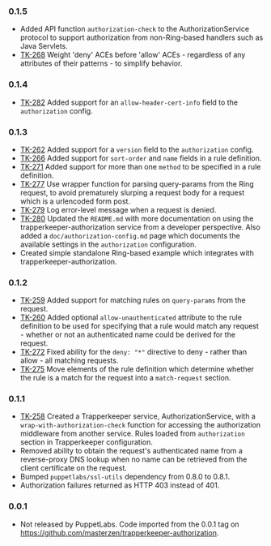 ### 0.1.5

 * Added API function `authorization-check` to the AuthorizationService
   protocol to support authorization from non-Ring-based handlers such as Java
   Servlets.
 * [TK-268](https://tickets.puppetlabs.com/browse/TK-268) Weight 'deny' ACEs
   before 'allow' ACEs - regardless of any attributes of their patterns - to
   simplify behavior.

### 0.1.4
 * [TK-282](https://tickets.puppetlabs.com/browse/TK-282) Added support for an
   `allow-header-cert-info` field to the `authorization` config.

### 0.1.3

 * [TK-262](https://tickets.puppetlabs.com/browse/TK-262) Added support for a
   `version` field to the `authorization` config.
 * [TK-266](https://tickets.puppetlabs.com/browse/TK-266) Added support for
   `sort-order` and `name` fields in a rule definition.
 * [TK-271](https://tickets.puppetlabs.com/browse/TK-271) Added support for more
   than one `method` to be specified in a rule definition.
 * [TK-277](https://tickets.puppetlabs.com/browse/TK-277) Use wrapper function
   for parsing query-params from the Ring request, to avoid prematurely slurping
   a request body for a request which is a urlencoded form post.
 * [TK-279](https://tickets.puppetlabs.com/browse/TK-279) Log error-level message
   when a request is denied.
 * [TK-280](https://tickets.puppetlabs.com/browse/TK-280) Updated the
   `README.md` with more documentation on using the trapperkeeper-authorization
   service from a developer perspective.  Also added a
   `doc/authorization-config.md` page which documents the available settings in
   the `authorization` configuration.
 * Created simple standalone Ring-based example which integrates with
   trapperkeeper-authorization.

### 0.1.2
 * [TK-259](https://tickets.puppetlabs.com/browse/TK-259) Added support for
   matching rules on `query-params` from the request.
 * [TK-260](https://tickets.puppetlabs.com/browse/TK-260) Added optional
   `allow-unauthenticated` attribute to the rule definition to be used for
   specifying that a rule would match any request - whether or not an
   authenticated name could be derived for the request.
 * [TK-272](https://tickets.puppetlabs.com/browse/TK-272) Fixed ability for the
   `deny: "*"` directive to deny - rather than allow - all matching requests.
 * [TK-275](https://tickets.puppetlabs.com/browse/TK-275) Move elements of the
   rule definition which determine whether the rule is a match for the request
   into a `match-request` section.

### 0.1.1
 * [TK-258](https://tickets.puppetlabs.com/browse/TK-258) Created a Trapperkeeper
   service, AuthorizationService, with a `wrap-with-authorization-check`
   function for accessing the authorization middleware from another service.
   Rules loaded from `authorization` section in Trapperkeeper configuration.
 * Removed ability to obtain the request's authenticated name from a
   reverse-proxy DNS lookup when no name can be retrieved from the client
   certificate on the request.
 * Bumped `puppetlabs/ssl-utils` dependency from 0.8.0 to 0.8.1.
 * Authorization failures returned as HTTP 403 instead of 401.

### 0.0.1
 * Not released by PuppetLabs.  Code imported from the 0.0.1 tag on
   https://github.com/masterzen/trapperkeeper-authorization.
